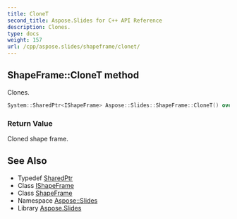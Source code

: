 ```yaml
---
title: CloneT
second_title: Aspose.Slides for C++ API Reference
description: Clones.
type: docs
weight: 157
url: /cpp/aspose.slides/shapeframe/clonet/
---
```

## ShapeFrame::CloneT method


Clones.

```cpp
System::SharedPtr<IShapeFrame> Aspose::Slides::ShapeFrame::CloneT() override
```


### Return Value

Cloned shape frame.

## See Also

* Typedef [SharedPtr](../../../system/sharedptr/)
* Class [IShapeFrame](../../ishapeframe/)
* Class [ShapeFrame](../)
* Namespace [Aspose::Slides](../../)
* Library [Aspose.Slides](../../../)
